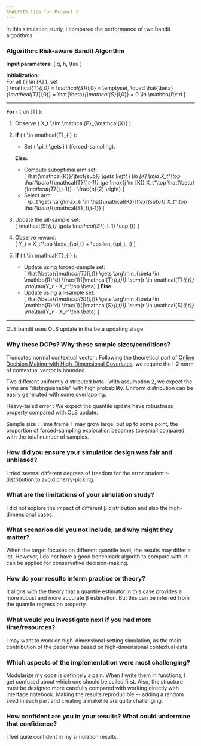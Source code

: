 ```yaml
---
ANALYSIS file for Project 2
---
```


In this simulation study, I compared the performance of two bandit algorithms. 

### Algorithm: Risk-aware Bandit Algorithm

**Input parameters:** \( q, h, \tau \)

**Initialization:**  
For all \( i \in [K] \), set  
\[
\mathcal{T}_{i,0} = \mathcal{S}_{i,0} = \emptyset, \quad 
\hat{\beta}_{\mathcal{T}_{i,0}} = \hat{\beta}_{\mathcal{S}_{i,0}} = 0 \in \mathbb{R}^d
\]

___
**For** \( t \in [T] \):  
1. Observe \( X_t \sim \mathcal{P}_{\mathcal{X}} \).  
2. **If** \( t \in \mathcal{T}_{i} \):  
   - Set \( \pi_t \gets i \)  (forced-sampling).  

   **Else:**  
   - Compute suboptimal arm set:  
     \[
     \hat{\mathcal{K}}_{\text{sub}} \gets 
     \left\{ i \in [K] \mid 
     X_t^\top \hat{\beta}_{\mathcal{T}_{i,t-1}} 
     \ge 
     \max_{j \in [K]} X_t^\top \hat{\beta}_{\mathcal{T}_{j,t-1}} - \frac{h}{2} 
     \right\}
     \]
   - Select arm:  
     \[
     \pi_t \gets 
     \arg\max_{i \in \hat{\mathcal{K}}_{\text{sub}}}
     X_t^\top \hat{\beta}_{\mathcal{S}_{i,t-1}}
     \]
3. Update the all-sample set:  
   \[
   \mathcal{S}_{i,t} \gets \mathcal{S}_{i,t-1} \cup \{t\}
   \]
4. Observe reward:  
   \[
   Y_t = X_t^\top \beta_{\pi_t} + \epsilon_{\pi_t, t}
   \]
5. **If** \( t \in \mathcal{T}_{i} \):  
   - Update using forced-sample set:  
     \[
     \hat{\beta}_{\mathcal{T}_{i,t}} \gets 
     \arg\min_{\beta \in \mathbb{R}^d}
     \frac{1}{|\mathcal{T}_{i,t}|}
     \sum_{r \in \mathcal{T}_{i,t}}
     \rho_\tau(Y_r - X_r^\top \beta)
     \]
   **Else:**  
   - Update using all-sample set:  
     \[
     \hat{\beta}_{\mathcal{S}_{i,t}} \gets 
     \arg\min_{\beta \in \mathbb{R}^d}
     \frac{1}{|\mathcal{S}_{i,t}|}
     \sum_{r \in \mathcal{S}_{i,t}}
     \rho_\tau(Y_r - X_r^\top \beta)
     \]
___


OLS bandit uses OLS update in the beta updating stage. 

### Why these DGPs? Why these sample sizes/conditions?
Truncated normal contextual vector : Following the theoretical part of [Online Decision Making with High-Dimensional Covariates](https://pubsonline.informs.org/doi/abs/10.1287/opre.2019.1902), we require the l-2 norm of contextual vector is bounded. 

Two different uniformly distributed beta : With assumption 2, we expect the arms are "distinguishable" with high probability. Uniform distribution can be easily generated with some overlapping. 

Heavy-tailed error : We expect the quantile update have robustness property compared with OLS update. 

Sample size : Time frame T may grow large, but up to some point, the proportion of forced-sampling exploration becomes too small compared with the total number of samples. 

### How did you ensure your simulation design was fair and unbiased?
I tried several different degrees of freedom for the error student t-distribution to avoid cherry-picking. 

### What are the limitations of your simulation study?
I did not explore the impact of different β distribution and also the high-dimensional cases. 

### What scenarios did you not include, and why might they matter?
When the target focuses on different quantile level, the results may differ a lot. However, I do not have a good benchmark algorith to compare with. It can be applied for conservative decision-making. 

### How do your results inform practice or theory?
It aligns with the theory that a quantile estimator in this case provides a more robust and more accurate β estimation. But this can be inferred from the quantile regression property. 

### What would you investigate next if you had more time/resources?
I may want to work on high-dimensional setting simulation, as the main contribution of the paper was based on high-dimensional contextual data. 

### Which aspects of the implementation were most challenging?
Modularize my code is definitely a pain. When I write them in functions, I get confused about which one should be called first. Also, the structure must be designed more carefully compared with working directly with interface notebook. Making the results reproducible -- adding a random seed in each part and creating a makefile are quite challenging. 

### How confident are you in your results? What could undermine that confidence?
I feel quite confident in my simulation results. 